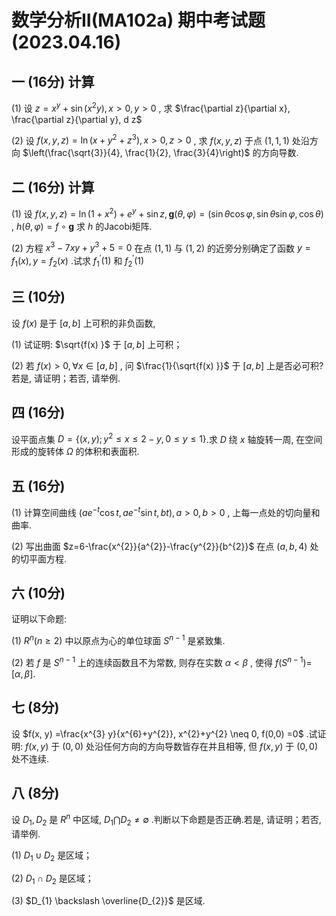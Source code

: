 # 数学分析II(MA102a) 期中考试题(2023.04.16)

## 一 (16分) 计算

(1) 设 $z=x^{y}+\sin \left(x^{2} y\right) , x>0, y>0$ , 求 $\frac{\partial z}{\partial x}, \frac{\partial z}{\partial y}, d z$

(2) 设 $f(x, y, z) =\ln \left(x+y^{2}+z^{3}\right) , x>0, z>0$ , 求 $f(x, y, z)$ 于点 $(1,1,1)$ 处沿方向 $\left(\frac{\sqrt{3}}{4}, \frac{1}{2}, \frac{3}{4}\right)$ 的方向导数.

## 二 (16分) 计算

(1) 设 $f(x, y, z) =\ln \left(1+x^{2}\right) +e^{y}+\sin z, \mathbf{g}(\theta, \varphi) =(\sin \theta \cos \varphi, \sin \theta \sin \varphi, \cos \theta)$ , $h(\theta, \varphi) =f \circ \mathbf{g}$ 求 $h$ 的Jacobi矩阵.

(2) 方程 $x^{3}-7 x y+y^{3}+5=0$ 在点 $(1,1)$ 与 $(1,2)$ 的近旁分别确定了函数 $y=f_{1}(x) , y=f_{2}(x)$ .试求 $f_{1}^{\prime}(1)$ 和 $f_{2}^{\prime}(1)$

## 三 (10分)

设 $f(x)$ 是于 $[a, b]$ 上可积的非负函数,

(1) 试证明: $\sqrt{f(x) }$ 于 $[a, b]$ 上可积；

(2) 若 $f(x) >0, \forall x \in[a, b]$ , 问 $\frac{1}{\sqrt{f(x) }}$ 于 $[a, b]$ 上是否必可积? 若是, 请证明；若否, 请举例.

## 四 (16分)

设平面点集 $D=\left\{(x, y) ; y^{2} \leq x \leq 2-y, 0 \leq y \leq 1\right\}$.求 $D$ 绕 $x$ 轴旋转一周, 在空间形成的旋转体 $\Omega$ 的体积和表面积.

## 五 (16分)

(1) 计算空间曲线 $\left(a e^{-t} \cos t, a e^{-t} \sin t, b t\right) , a>0, b>0$ , 上每一点处的切向量和曲率.

(2) 写出曲面 $z=6-\frac{x^{2}}{a^{2}}-\frac{y^{2}}{b^{2}}$ 在点 $(a, b, 4)$ 处的切平面方程.

## 六 (10分)

证明以下命题:

(1) $R^{n}(n \geq 2)$ 中以原点为心的单位球面 $S^{n-1}$ 是紧致集.

(2) 若 $f$ 是 $S^{n-1}$ 上的连续函数且不为常数, 则存在实数 $\alpha<\beta$ , 使得 $f\left(S^{n-1}\right) =$ $[\alpha, \beta]$.

## 七 (8分)

设 $f(x, y) =\frac{x^{3} y}{x^{6}+y^{2}}, x^{2}+y^{2} \neq 0, f(0,0) =0$ .试证明:  $f(x, y)$ 于 $(0,0)$ 处沿任何方向的方向导数皆存在并且相等, 但 $f(x, y)$ 于 $(0,0)$ 处不连续.

## 八 (8分)

设 $D_{1}, D_{2}$ 是 $R^{n}$ 中区域, $D_{1} \bigcap D_{2} \neq \emptyset$ .判断以下命题是否正确.若是, 请证明；若否, 请举例.

(1) $D_{1} \cup D_{2}$ 是区域；

(2) $D_{1} \cap D_{2}$ 是区域；

(3) $D_{1} \backslash \overline{D_{2}}$ 是区域.
